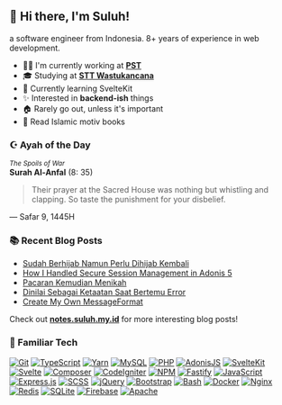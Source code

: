 ## :wave: Hi there, I'm Suluh!

a software engineer from Indonesia. 8+ years of experience in web development.

- :man_technologist: I'm currently working at [**PST**](https://pratama.tech/)<br />
- :mortar_board: Studying at [**STT Wastukancana**](https://stt-wastukancana.ac.id/)<br />
- :seedling: Currently learning SvelteKit<br />
- :sparkles: Interested in **backend-ish** things<br />
- :house: Rarely go out, unless it's important<br />
- :book: Read Islamic motiv books

### :star_and_crescent: Ayah of the Day

<!-- AYAHADAY:START -->
<sub>_The Spoils of War_</sub><br>
**Surah Al-Anfal** (8: 35)

> Their prayer at the Sacred House was nothing but whistling and clapping. So taste the punishment for your disbelief.

— Safar 9, 1445H
<!-- AYAHADAY:END -->

### :books: Recent Blog Posts

<!-- HASHNODE_BLOG:START -->
- [Sudah Berhijab Namun Perlu Dihijab Kembali](https://sooluh.hashnode.dev/tabarruj-cllkuqt9l000209mmb78pfcqj)
- [How I Handled Secure Session Management in Adonis 5](https://sooluh.hashnode.dev/session-management-adonis-5-cllafzcs6000108jx8pla49fb)
- [Pacaran Kemudian Menikah](https://sooluh.hashnode.dev/pacaran-kemudian-menikah-cli6sxqj000040al5f7hm8bix)
- [Dinilai Sebagai Ketaatan Saat Bertemu Error](https://sooluh.hashnode.dev/error-clfymj36v00010alc6o1a4a77)
- [Create My Own MessageFormat](https://sooluh.hashnode.dev/messageformat-clfbxjun600010al1botwgnay)
<!-- HASHNODE_BLOG:END -->

Check out [**notes.suluh.my.id**](https://notes.suluh.my.id) for more interesting blog posts!

### :dart: Familiar Tech

[![Git](https://img.shields.io/badge/Git-%23f34f29?style=flat-square&logoColor=%23FFF&logo=git)](https://git-scm.com/)
[![TypeScript](https://img.shields.io/badge/TypeScript-%23007acc?style=flat-square&logoColor=%23FFF&logo=typescript)](https://www.typescriptlang.org/)
[![Yarn](https://img.shields.io/badge/Yarn-%23FFFFFF?style=flat-square&logoColor=%232188b6&logo=yarn)](https://yarnpkg.com/)
[![MySQL](https://img.shields.io/badge/MySQL-%2300758F?style=flat-square&logoColor=%23FFF&logo=mysql)](https://www.mysql.com/)
[![PHP](https://img.shields.io/badge/PHP-%238892BF?style=flat-square&logoColor=%23FFF&logo=php)](https://www.php.net/)
[![AdonisJS](https://img.shields.io/badge/AdonisJS-%235a45ff?style=flat-square&logoColor=%23FFF&logo=adonisjs)](https://adonisjs.com/)
[![SvelteKit](https://img.shields.io/badge/SvelteKit-%23ff3e00?style=flat-square&logoColor=%23FFF&logo=svelte)](https://svelte.dev/)
[![Svelte](https://img.shields.io/badge/Svelte-%23ff3e00?style=flat-square&logoColor=%23FFF&logo=svelte)](https://svelte.dev/)
[![Composer](https://img.shields.io/badge/Composer-%23FFF?style=flat-square&logoColor=%23222&logo=composer)](https://getcomposer.org/)
[![CodeIgniter](https://img.shields.io/badge/CodeIgniter-%23dd4814?style=flat-square&logoColor=%23FFF&logo=codeigniter)](https://codeigniter.com/)
[![NPM](https://img.shields.io/badge/npm-%23C53635?style=flat-square&logoColor=%23FFF&logo=npm)](https://www.npmjs.com/)
[![Fastify](https://img.shields.io/badge/Fastify-%23202020?style=flat-square&logoColor=%23FFF&logo=fastify)](https://www.fastify.io/)
[![JavaScript](https://img.shields.io/badge/JavaScript-%23f0db4f?style=flat-square&logoColor=%23333&logo=javascript)](https://www.javascript.com/)
[![Express.js](https://img.shields.io/badge/Express.js-%23404d59?&style=flat-square&logoColor=%23FFF&logo=express)](https://expressjs.com/)
[![SCSS](https://img.shields.io/badge/SCSS-%23E0A3C2?style=flat-square&logoColor=%23333&logo=sass)](https://sass-lang.com/)
[![jQuery](https://img.shields.io/badge/jQuery-%230769ad?style=flat-square&logoColor=%23FFF&logo=jquery)](https://jquery.com/)
[![Bootstrap](https://img.shields.io/badge/Bootstrap-%237952b3?style=flat-square&logoColor=%23FFF&logo=bootstrap)](https://getbootstrap.com/)
[![Bash](https://img.shields.io/badge/Bash-%234eaa25?style=flat-square&logoColor=%23FFF&logo=gnu-bash)](https://www.gnu.org/software/bash/)
[![Docker](https://img.shields.io/badge/Docker-%23002c66?style=flat-square&logoColor=%23FFF&logo=docker)](https://www.docker.com/)
[![Nginx](https://img.shields.io/badge/Nginx-%23222?style=flat-square&logoColor=%23009639&logo=nginx)](https://www.nginx.com/)
[![Redis](https://img.shields.io/badge/Redis-%23FFF?style=flat-square&logoColor=%23FF6600&logo=redis)](https://redis.io/)
[![SQLite](https://img.shields.io/badge/SQLite-blue?style=flat-square&logoColor=%23FFF&logo=sqlite)](https://www.sqlite.org/)
[![Firebase](https://img.shields.io/badge/Firebase-%23FFA611?style=flat-square&logoColor=%23FFF&logo=firebase)](https://firebase.google.com/)
[![Apache](https://img.shields.io/badge/Apache-%23557697?style=flat-square&logoColor=%23d12127&logo=apache)](https://httpd.apache.org/)
